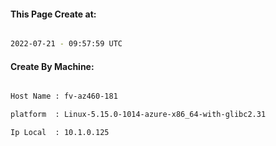 
   
#### This Page Create at:

```bash

2022-07-21 - 09:57:59 UTC

```

#### Create By Machine:

```bash

Host Name : fv-az460-181

platform  : Linux-5.15.0-1014-azure-x86_64-with-glibc2.31

Ip Local  : 10.1.0.125

```

